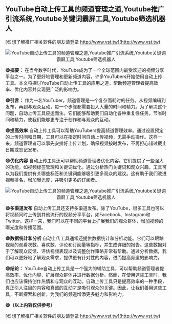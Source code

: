 ## **YouTube自动上传工具的频道管理之道,Youtube推广引流系统,Youtube关键词霸屏工具,Youtube筛选机器人**

[😍想了解推广相关软件的朋友请登录 http://www.vst.tw](http://www.vst.tw)

 <center><img src="https://vst.tw/MP4/tuiguang/png/0.png" alt="YouTube自动上传工具的频道管理之道,Youtube推广引流系统,Youtube关键词霸屏工具,Youtube筛选机器人"></center>

**😄摘要：**
在当今数字时代，YouTube成为了一个全球范围内最受欢迎的视频分享平台之一。为了更好地管理和更新频道内容，许多YouTubers开始使用自动上传工具。本文将探讨YouTube自动上传工具的应用之道，帮助频道管理者提高效率、优化内容并实现更广泛的影响力。

**😄引言：**
作为一名YouTuber，频道管理是一个复杂而耗时的任务。从视频编辑到发布，再到与观众互动，每一个步骤都需要投入大量的时间和精力。为了解决这个问题，自动上传工具应运而生。它们能够帮助我们自动化各种重复性任务，节省时间和精力，使我们能够更专注于创作和与观众的互动。

**😄提高效率**
自动上传工具可以帮助YouTubers提高频道管理效率。通过设置预定的上传时间和日期，工具可以在指定时间自动上传视频，无需手动操作。这样一来，频道管理者可以事先安排好上传计划，确保视频按时发布，不再担心错过截止日期或忘记发布。

**😄优化内容**
自动上传工具还可以帮助频道管理者优化内容。它们提供了一些强大的功能，如视频标签管理和关键词优化。通过分析热门关键词和观众兴趣，工具可以为我们提供有关哪些标签和关键词能够吸引更多观众的建议。这有助于我们改进视频排名，增加曝光度，并吸引更多的订阅者。

 <center><img src="https://vst.tw/MP4/tuiguang/png/6.png" alt="YouTube自动上传工具的频道管理之道,Youtube推广引流系统,Youtube关键词霸屏工具,Youtube筛选机器人"></center>

**😄多渠道发布**
自动上传工具还支持多渠道发布。除了YouTube，很多工具也可以将视频同时上传到其他流行的视频分享平台，如Facebook、Instagram和Twitter。这样一来，我们可以在不同的平台上扩展我们的观众群体，增加视频的曝光度和传播范围。

**😄数据统计和分析**
自动上传工具通常还提供数据统计和分析功能。它们可以跟踪视频的观看次数、喜欢数、评论和订阅量等指标，并生成详细的报告。这些数据对于了解观众反馈、评估视频表现以及调整创作策略非常有帮助。通过分析数据，我们可以更好地了解观众需求，提供更有针对性的内容，进而提高频道的影响力。

**😄结论：**
YouTube自动上传工具是一个强大的辅助工具，可以帮助频道管理者提高效率、优化内容、扩展观众群体并进行数据分析。然而，在使用这些工具时，我们也应该保持创作热情和与观众的互动。自动上传工具只是提高效率的一种手段，真正引人注目的内容和真诚的互动才是吸引观众的关键。因此，让我们善用这些工具，不断探索和创新，为我们的频道增添更多魅力和影响力。

**😄（以上内容仅供参考）**

[😍想了解推广相关软件的朋友请登录 http://www.vst.tw](http://www.vst.tw)



